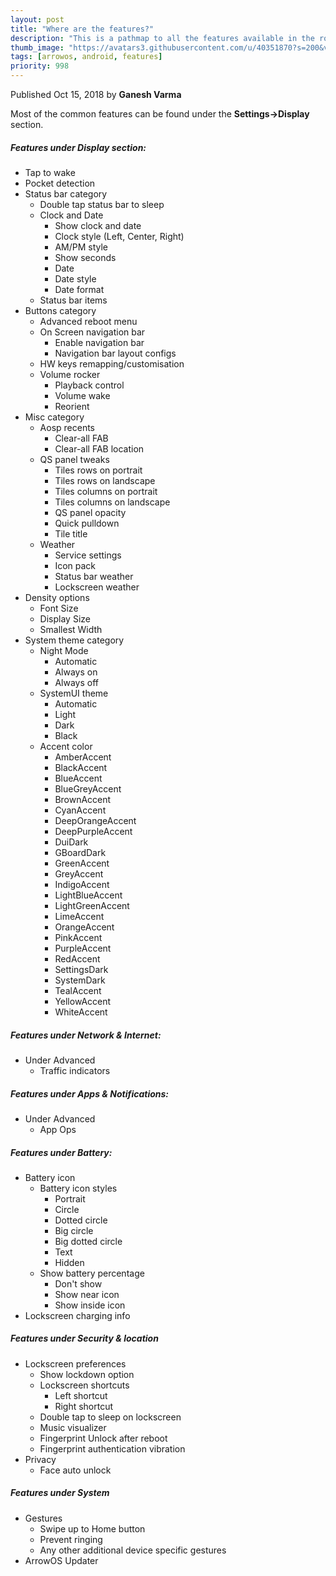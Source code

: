 ```yaml
---
layout: post
title: "Where are the features?"
description: "This is a pathmap to all the features available in the rom"
thumb_image: "https://avatars3.githubusercontent.com/u/40351870?s=200&v=4"
tags: [arrowos, android, features]
priority: 998
---
```

Published Oct 15, 2018 by **Ganesh Varma**<br>

Most of the common features can be found under the **Settings->Display** section.
##### Features under Display section:
  - Tap to wake
  - Pocket detection
  - Status bar category
    - Double tap status bar to sleep
    - Clock and Date
        - Show clock and date
        - Clock style (Left, Center, Right)
        - AM/PM style
        - Show seconds
        - Date
        - Date style
        - Date format
    - Status bar items
  - Buttons category
    - Advanced reboot menu
    - On Screen navigation bar
        - Enable navigation bar
        - Navigation bar layout configs
    - HW keys remapping/customisation
    - Volume rocker
        - Playback control
        - Volume wake
        - Reorient
  - Misc category
    - Aosp recents
        - Clear-all FAB
        - Clear-all FAB location
    - QS panel tweaks
        - Tiles rows on portrait
        - Tiles rows on landscape
        - Tiles columns on portrait
        - Tiles columns on landscape
        - QS panel opacity
        - Quick pulldown
        - Tile title
    - Weather
        - Service settings
        - Icon pack
        - Status bar weather
        - Lockscreen weather
  - Density options
	- Font Size
	- Display Size
	- Smallest Width
  - System theme category
    - Night Mode
	    - Automatic
		- Always on
		- Always off
    - SystemUI theme
        - Automatic
        - Light
        - Dark
        - Black
    - Accent color
        - AmberAccent
        - BlackAccent 
        - BlueAccent 
        - BlueGreyAccent 
        - BrownAccent 
        - CyanAccent 
        - DeepOrangeAccent 
        - DeepPurpleAccent 
        - DuiDark 
        - GBoardDark 
        - GreenAccent 
        - GreyAccent 
        - IndigoAccent 
        - LightBlueAccent 
        - LightGreenAccent
        - LimeAccent 
        - OrangeAccent 
        - PinkAccent 
        - PurpleAccent 
        - RedAccent 
        - SettingsDark 
        - SystemDark 
        - TealAccent 
        - YellowAccent 
        - WhiteAccent

##### Features under Network & Internet:
  - Under Advanced
    - Traffic indicators

##### Features under Apps & Notifications:
  - Under Advanced
    - App Ops

##### Features under Battery:
  - Battery icon
    - Battery icon styles
        - Portrait
        - Circle
        - Dotted circle
        - Big circle
        - Big dotted circle
        - Text
        - Hidden
    - Show battery percentage
        - Don't show
        - Show near icon
        - Show inside icon
  - Lockscreen charging info

##### Features under Security & location
  - Lockscreen preferences
    - Show lockdown option
    - Lockscreen shortcuts
        - Left shortcut
        - Right shortcut
    - Double tap to sleep on lockscreen
    - Music visualizer
    - Fingerprint Unlock after reboot
    - Fingerprint authentication vibration
  - Privacy
    - Face auto unlock

##### Features under System
  - Gestures
    - Swipe up to Home button
    - Prevent ringing
    - Any other additional device specific gestures
  - ArrowOS Updater
